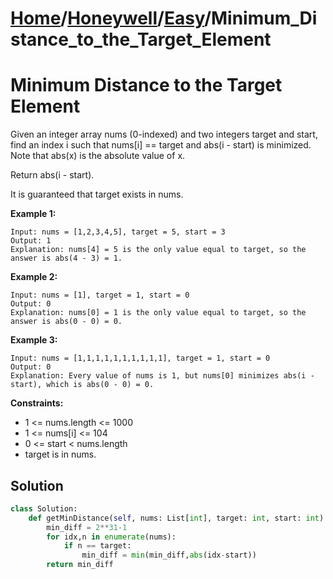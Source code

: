 # [Home](./../..)/[Honeywell](./..)/[Easy](./)/Minimum_Distance_to_the_Target_Element
<h1>Minimum Distance to the Target Element</h1>

<p>
Given an integer array nums (0-indexed) and two integers target and start, find an index i such that nums[i] == target and abs(i - start) is minimized. Note that abs(x) is the absolute value of x.
</p>
<p>
Return abs(i - start).
</p>
<p>
It is guaranteed that target exists in nums.
</p>

<b>Example 1:</b>

    Input: nums = [1,2,3,4,5], target = 5, start = 3
    Output: 1
    Explanation: nums[4] = 5 is the only value equal to target, so the answer is abs(4 - 3) = 1.

<b>Example 2:</b>

    Input: nums = [1], target = 1, start = 0
    Output: 0
    Explanation: nums[0] = 1 is the only value equal to target, so the answer is abs(0 - 0) = 0.

<b>Example 3:</b>

    Input: nums = [1,1,1,1,1,1,1,1,1,1], target = 1, start = 0
    Output: 0
    Explanation: Every value of nums is 1, but nums[0] minimizes abs(i - start), which is abs(0 - 0) = 0.
    
<b>Constraints:</b>

- 1 <= nums.length <= 1000
- 1 <= nums[i] <= 104
- 0 <= start < nums.length
- target is in nums.


<h2>Solution</h2>

```python
class Solution:
    def getMinDistance(self, nums: List[int], target: int, start: int) -> int:
        min_diff = 2**31-1
        for idx,n in enumerate(nums):
            if n == target:
                min_diff = min(min_diff,abs(idx-start))
        return min_diff
```
